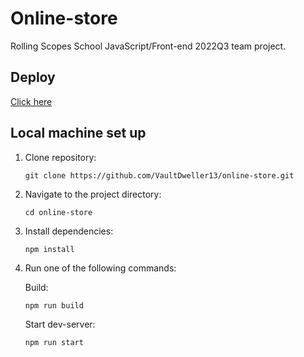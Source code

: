 # Online-store

Rolling Scopes School JavaScript/Front-end 2022Q3 team project.

## Deploy

[Click here](https://vaultdweller13-online-store.netlify.app/)

## Local machine set up

1. Clone repository:

   ```
   git clone https://github.com/VaultDweller13/online-store.git
   ```

2. Navigate to the project directory:

   ```
   cd online-store
   ```

3. Install dependencies:

   ```
   npm install
   ```

4. Run one of the following commands:

   Build:

   ```
   npm run build
   ```

   Start dev-server:

   ```
   npm run start
   ```
